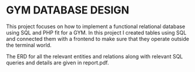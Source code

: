 # GYM DATABASE DESIGN
This project focuses on how to implement a functional relational database using SQL and PHP fit for a GYM.
In this project I created tables using SQL and connected them with a frontend to make sure that they operate outside the terminal world.

The ERD for all the relevant entities and relations along with relevant SQL queries and details are given in report.pdf.
